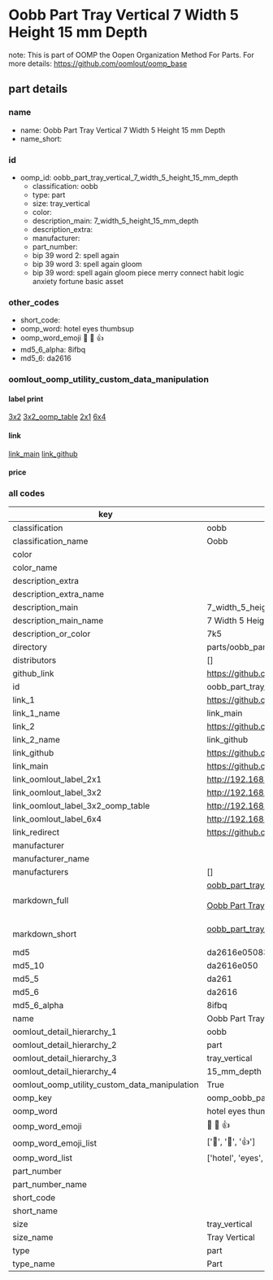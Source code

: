 # Oobb Part Tray Vertical 7 Width 5 Height 15 mm Depth  

note: This is part of OOMP the Oopen Organization Method For Parts. For more details: https://github.com/oomlout/oomp_base

##  part details
  







### name
* name: Oobb Part Tray Vertical 7 Width 5 Height 15 mm Depth
* name_short: 
### id
* oomp_id: oobb_part_tray_vertical_7_width_5_height_15_mm_depth
  * classification: oobb
  * type: part
  * size: tray_vertical
  * color: 
  * description_main: 7_width_5_height_15_mm_depth
  * description_extra: 
  * manufacturer: 
  * part_number: 
  * bip 39 word 2: spell again
  * bip 39 word 3: spell again gloom
  * bip 39 word: spell again gloom piece merry connect habit logic anxiety fortune basic asset

### other_codes
* short_code: 
* oomp_word: hotel eyes thumbsup
* oomp_word_emoji :hotel: :eyes: :thumbsup:
* md5_6_alpha: 8ifbq
* md5_6: da2616






### oomlout_oomp_utility_custom_data_manipulation
#### label print
[3x2](http://192.168.1.245:1112/?label=oomp%208ifbq)
[3x2_oomp_table](http://192.168.1.108:1112/?label=oomp%208ifbq)
[2x1](http://192.168.1.242:1112/?label=oomp%208ifbq)
[6x4](http://192.168.1.55:1112/?label=oomp%208ifbq)    

#### link

[link_main](https://github.com/oomlout/oomlout_oomp_version_1_messy/tree/main/parts/oobb_part_tray_vertical_7_width_5_height_15_mm_depth) [link_github](https://github.com/oomlout/oomlout_oomp_version_1_messy/tree/main/parts/oobb_part_tray_vertical_7_width_5_height_15_mm_depth)                             

#### price







### all codes 
| key | value |  
| --- | --- |  
| classification | oobb |  
| classification_name | Oobb |  
| color |  |  
| color_name |  |  
| description_extra |  |  
| description_extra_name |  |  
| description_main | 7_width_5_height_15_mm_depth |  
| description_main_name | 7 Width 5 Height 15 mm Depth |  
| description_or_color | 7k5 |  
| directory | parts/oobb_part_tray_vertical_7_width_5_height_15_mm_depth |  
| distributors | [] |  
| github_link | https://github.com/oomlout/oomlout_oomp_part_src/tree/main/parts/oobb_part_tray_vertical_7_width_5_height_15_mm_depth |  
| id | oobb_part_tray_vertical_7_width_5_height_15_mm_depth |  
| link_1 | https://github.com/oomlout/oomlout_oomp_version_1_messy/tree/main/parts/oobb_part_tray_vertical_7_width_5_height_15_mm_depth |  
| link_1_name | link_main |  
| link_2 | https://github.com/oomlout/oomlout_oomp_version_1_messy/tree/main/parts/oobb_part_tray_vertical_7_width_5_height_15_mm_depth |  
| link_2_name | link_github |  
| link_github | https://github.com/oomlout/oomlout_oomp_version_1_messy/tree/main/parts/oobb_part_tray_vertical_7_width_5_height_15_mm_depth |  
| link_main | https://github.com/oomlout/oomlout_oomp_version_1_messy/tree/main/parts/oobb_part_tray_vertical_7_width_5_height_15_mm_depth |  
| link_oomlout_label_2x1 | http://192.168.1.242:1112/?label=oomp%208ifbq |  
| link_oomlout_label_3x2 | http://192.168.1.245:1112/?label=oomp%208ifbq |  
| link_oomlout_label_3x2_oomp_table | http://192.168.1.108:1112/?label=oomp%208ifbq |  
| link_oomlout_label_6x4 | http://192.168.1.55:1112/?label=oomp%208ifbq |  
| link_redirect | https://github.com/oomlout/oomlout_oomp_version_1_messy/tree/main/parts/oobb_part_tray_vertical_7_width_5_height_15_mm_depth |  
| manufacturer |  |  
| manufacturer_name |  |  
| manufacturers | [] |  
| markdown_full | [oobb_part_tray_vertical_7_width_5_height_15_mm_depth](none)<br>[](none)<br>[Oobb Part Tray Vertical 7 Width 5 Height 15 Mm Depth](none)<br><br> |  
| markdown_short | [oobb_part_tray_vertical_7_width_5_height_15_mm_depth](none)<br><br> |  
| md5 | da2616e050838d04bcc5da46c6c12e89 |  
| md5_10 | da2616e050 |  
| md5_5 | da261 |  
| md5_6 | da2616 |  
| md5_6_alpha | 8ifbq |  
| name | Oobb Part Tray Vertical 7 Width 5 Height 15 mm Depth |  
| oomlout_detail_hierarchy_1 | oobb |  
| oomlout_detail_hierarchy_2 | part |  
| oomlout_detail_hierarchy_3 | tray_vertical |  
| oomlout_detail_hierarchy_4 | 15_mm_depth |  
| oomlout_oomp_utility_custom_data_manipulation | True |  
| oomp_key | oomp_oobb_part_tray_vertical_7_width_5_height_15_mm_depth |  
| oomp_word | hotel eyes thumbsup |  
| oomp_word_emoji | :hotel: :eyes: :thumbsup: |  
| oomp_word_emoji_list | [':hotel:', ':eyes:', ':thumbsup:'] |  
| oomp_word_list | ['hotel', 'eyes', 'thumbsup'] |  
| part_number |  |  
| part_number_name |  |  
| short_code |  |  
| short_name |  |  
| size | tray_vertical |  
| size_name | Tray Vertical |  
| type | part |  
| type_name | Part |  
